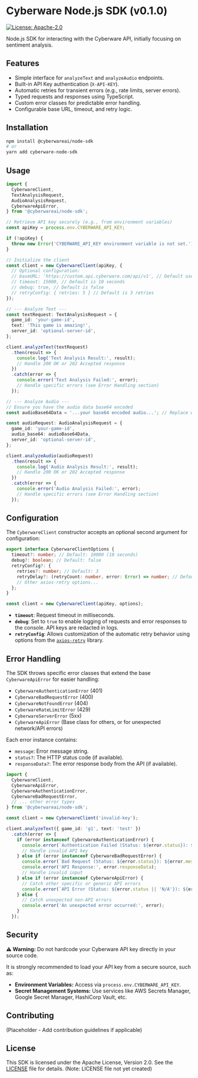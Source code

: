 # Cyberware Node.js SDK (v0.1.0)

[![License: Apache-2.0](https://img.shields.io/badge/License-Apache--2.0-blue.svg)](https://opensource.org/licenses/Apache-2.0)

Node.js SDK for interacting with the Cyberware API, initially focusing on sentiment analysis.

## Features

*   Simple interface for `analyzeText` and `analyzeAudio` endpoints.
*   Built-in API Key authentication (`X-API-KEY`).
*   Automatic retries for transient errors (e.g., rate limits, server errors).
*   Typed requests and responses using TypeScript.
*   Custom error classes for predictable error handling.
*   Configurable base URL, timeout, and retry logic.

## Installation

```bash
npm install @cyberwareai/node-sdk
# or
yarn add cyberware-node-sdk
```

## Usage

```typescript
import {
  CyberwareClient,
  TextAnalysisRequest,
  AudioAnalysisRequest,
  CyberwareApiError,
} from '@cyberwareai/node-sdk';

// Retrieve API key securely (e.g., from environment variables)
const apiKey = process.env.CYBERWARE_API_KEY;

if (!apiKey) {
  throw new Error('CYBERWARE_API_KEY environment variable is not set.');
}

// Initialize the client
const client = new CyberwareClient(apiKey, {
  // Optional configuration:
  // baseURL: 'https://custom.api.cyberware.com/api/v1', // Default uses placeholder
  // timeout: 15000, // Default is 10 seconds
  // debug: true, // Default is false
  // retryConfig: { retries: 5 } // Default is 3 retries
});

// --- Analyze Text ---
const textRequest: TextAnalysisRequest = {
  game_id: 'your-game-id',
  text: 'This game is amazing!',
  server_id: 'optional-server-id',
};

client.analyzeText(textRequest)
  .then(result => {
    console.log('Text Analysis Result:', result);
    // Handle 200 OK or 202 Accepted response
  })
  .catch(error => {
    console.error('Text Analysis Failed:', error);
    // Handle specific errors (see Error Handling section)
  });

// --- Analyze Audio ---
// Ensure you have the audio data base64 encoded
const audioBase64Data = '...your base64 encoded audio...'; // Replace with actual data

const audioRequest: AudioAnalysisRequest = {
  game_id: 'your-game-id',
  audio_base64: audioBase64Data,
  server_id: 'optional-server-id',
};

client.analyzeAudio(audioRequest)
  .then(result => {
    console.log('Audio Analysis Result:', result);
    // Handle 200 OK or 202 Accepted response
  })
  .catch(error => {
    console.error('Audio Analysis Failed:', error);
    // Handle specific errors (see Error Handling section)
  });

```

## Configuration

The `CyberwareClient` constructor accepts an optional second argument for configuration:

```typescript
export interface CyberwareClientOptions {
  timeout?: number; // Default: 10000 (10 seconds)
  debug?: boolean; // Default: false
  retryConfig?: {
    retries?: number; // Default: 3
    retryDelay?: (retryCount: number, error: Error) => number; // Default: exponential backoff
    // Other axios-retry options...
  };
}

const client = new CyberwareClient(apiKey, options);
```

- **`timeout`**: Request timeout in milliseconds.
- **`debug`**: Set to `true` to enable logging of requests and error responses to the console. API keys are redacted in logs.
- **`retryConfig`**: Allows customization of the automatic retry behavior using options from the [`axios-retry`](https://github.com/softonic/axios-retry) library.

## Error Handling

The SDK throws specific error classes that extend the base `CyberwareApiError` for easier handling:

- `CyberwareAuthenticationError` (401)
- `CyberwareBadRequestError` (400)
- `CyberwareNotFoundError` (404)
- `CyberwareRateLimitError` (429)
- `CyberwareServerError` (5xx)
- `CyberwareApiError` (Base class for others, or for unexpected network/API errors)

Each error instance contains:
- `message`: Error message string.
- `status?`: The HTTP status code (if available).
- `responseData?`: The error response body from the API (if available).

```typescript
import {
  CyberwareClient,
  CyberwareApiError,
  CyberwareAuthenticationError,
  CyberwareBadRequestError,
  // ... other error types
} from '@cyberwareai/node-sdk';

const client = new CyberwareClient('invalid-key');

client.analyzeText({ game_id: 'g1', text: 'test' })
  .catch(error => {
    if (error instanceof CyberwareAuthenticationError) {
      console.error(`Authentication Failed (Status: ${error.status}): ${error.message}`);
      // Handle invalid API key
    } else if (error instanceof CyberwareBadRequestError) {
      console.error(`Bad Request (Status: ${error.status}): ${error.message}`);
      console.error('API Response:', error.responseData);
      // Handle invalid input
    } else if (error instanceof CyberwareApiError) {
      // Catch other specific or generic API errors
      console.error(`API Error (Status: ${error.status || 'N/A'}): ${error.message}`);
    } else {
      // Catch unexpected non-API errors
      console.error('An unexpected error occurred:', error);
    }
  });
```

## Security

**⚠️ Warning:** Do not hardcode your Cyberware API key directly in your source code.

It is strongly recommended to load your API key from a secure source, such as:

- **Environment Variables:** Access via `process.env.CYBERWARE_API_KEY`.
- **Secret Management Systems:** Use services like AWS Secrets Manager, Google Secret Manager, HashiCorp Vault, etc.

## Contributing

(Placeholder - Add contribution guidelines if applicable)

## License

This SDK is licensed under the Apache License, Version 2.0. See the [LICENSE](LICENSE) file for details. (Note: LICENSE file not yet created) 